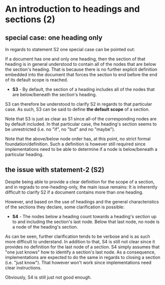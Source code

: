 
<!-- ======================================================================= -->
# An introduction to headings and sections (2)

<!-- ======================================================================= -->
## special case: one heading only

In regards to statement S2 one special case can be pointed out:

If a document has one and only one heading, then the section of that heading is
in general understood to contain all of the nodes that are below the section's
heading. That is because there is no further explicit definition embedded into
the document that forces the section to end before the end of its default scope
is reached.

- **S3** - By default, the section of a heading includes all of the nodes
  that are below/beneath the section's heading.

S3 can therefore be understood to clarify S2 in regards to that particular
case. As such, S3 can be said to define **the default scope** of a section.

Note that S3 is just as clear as S1 since all-of the corresponding nodes are
by default included. In that particular case, the heading's section seems to
be unrestricted (i.e. no "if", no "but" and no "maybe").

Note that the above/below node order has, at this point, no strict formal
foundation/definition. Such a definition is however still required since
implementations need to be able to determine if a node is below/beneath
a particular heading.

<!-- ======================================================================= -->
## the issue with statement-2 (S2)

Despite being able to provide a clear definition for the scope of a section,
and in regrads to one-heading-only, the main issue remains: It is inherently
difficult to clarify S2 if a document contains more than one heading.

However, and based on the use of headings and the general characteristics of
the sections they declare, some clarification is possible:

- **S4** - The nodes below a heading count towards a heading's section up to
  and including the section's last node. Below that last node, no node is a
  node of the heading's section.

As can be seen, further clarification tends to be verbose and is as such more
difficult to understand. In addition to that, S4 is still not clear since it
provides no definition for the last node of a section. S4 simply assumes that
"one just knows" how to identify a section's last node. As a consequence,
implementations are expected to do the same in regards to closing a section
(i.e. "just know"). That however won't work since implementations need clear
instructions.

Obviously, S4 is still just not good enough.
